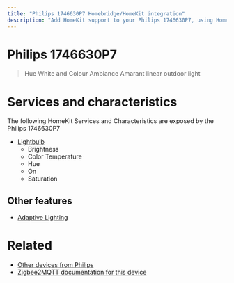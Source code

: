 ```yaml
---
title: "Philips 1746630P7 Homebridge/HomeKit integration"
description: "Add HomeKit support to your Philips 1746630P7, using Homebridge, Zigbee2MQTT and homebridge-z2m."
---
```

<!---
This file has been GENERATED using src/docgen/docgen.ts
DO NOT EDIT THIS FILE MANUALLY!
-->
# Philips 1746630P7
> Hue White and Colour Ambiance Amarant linear outdoor light


# Services and characteristics
The following HomeKit Services and Characteristics are exposed by
the Philips 1746630P7

* [Lightbulb](../../light.md)
  * Brightness
  * Color Temperature
  * Hue
  * On
  * Saturation


## Other features
* [Adaptive Lighting](../../light.md)


# Related
* [Other devices from Philips](../index.md#philips)
* [Zigbee2MQTT documentation for this device](https://www.zigbee2mqtt.io/devices/1746630P7.html)